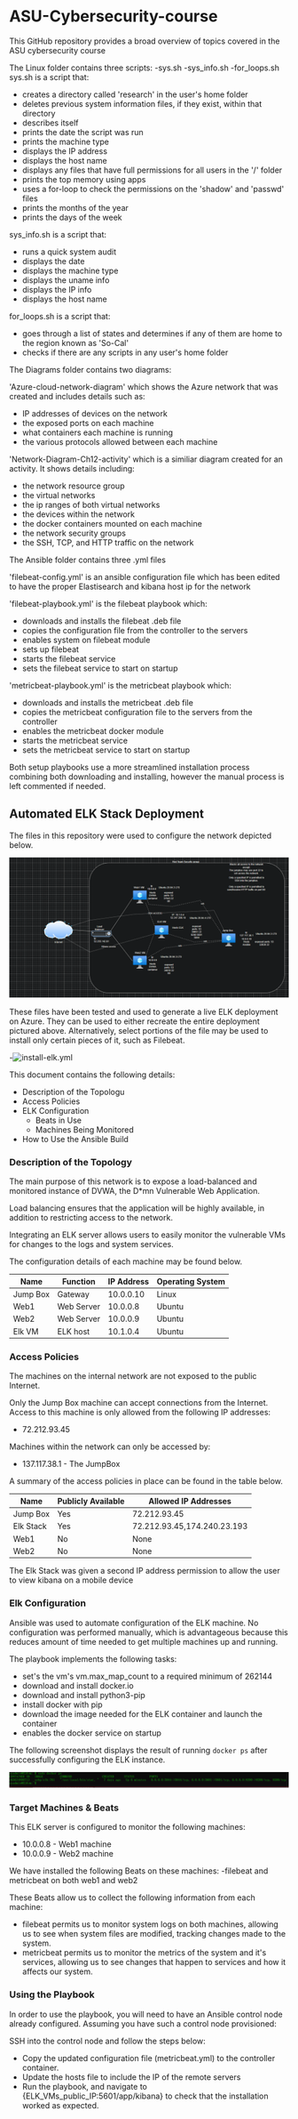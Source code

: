 # ASU-Cybersecurity-course
This GitHub repository provides a broad overview of topics covered in the ASU cybersecurity course

The Linux folder contains three scripts:
-sys.sh
-sys_info.sh
-for_loops.sh
sys.sh is a script that: 
- creates a directory called 'research' in the user's home folder
- deletes previous system information files, if they exist, within that directory
- describes itself
- prints the date the script was run
- prints the machine type
- displays the IP address
- displays the host name
- displays any files that have full permissions for all users in the '/' folder
- prints the top memory using apps
- uses a for-loop to check the permissions on the 'shadow' and 'passwd' files
- prints the months of the year
- prints the days of the week

sys_info.sh is a script that:
- runs a quick system audit
- displays the date
- displays the machine type
- displays the uname info
- displays the IP info
- displays the host name

for_loops.sh is a script that:
- goes through a list of states and determines if any of them are home to the region known as 'So-Cal'
- checks if there are any scripts in any user's home folder

The Diagrams folder contains two diagrams:

'Azure-cloud-network-diagram' which shows the Azure network that was created and includes details such as:
- IP addresses of devices on the network
- the exposed ports on each machine
- what containers each machine is running
- the various protocols allowed between each machine

'Network-Diagram-Ch12-activity' which is a similiar diagram created for an activity. It shows details including:
- the network resource group
- the virtual networks
- the ip ranges of both virtual networks
- the devices within the network
- the docker containers mounted on each machine
- the network security groups
- the SSH, TCP, and HTTP traffic on the network

The Ansible folder contains three .yml files

'filebeat-config.yml' is an ansible configuration file which has been edited to have the proper Elastisearch and kibana host ip for the network

'filebeat-playbook.yml' is the filebeat playbook which:
- downloads and installs the filebeat .deb file
- copies the configuration file from the controller to the servers
- enables system on filebeat module
- sets up filebeat
- starts the filebeat service
- sets the filebeat service to start on startup

'metricbeat-playbook.yml' is the metricbeat playbook which:
- downloads and installs the metricbeat .deb file
- copies the metricbeat configuration file to the servers from the controller
- enables the metricbeat docker module
- starts the metricbeat service
- sets the metricbeat service to start on startup

Both setup playbooks use a more streamlined installation process combining both downloading and installing, however the manual process is left commented if needed.









## Automated ELK Stack Deployment

The files in this repository were used to configure the network depicted below.

![TODO: Update the path with the name of your diagram](https://github.com/The-Rye-Muffin/ASU-cybersecurity-Cloud-Security/blob/df6f8323814e4307e2cadc75751da9df3a05d46a/images/Azure-cloud-network-diagram.png)

These files have been tested and used to generate a live ELK deployment on Azure. They can be used to either recreate the entire deployment pictured above. Alternatively, select portions of the  file may be used to install only certain pieces of it, such as Filebeat.

  -![install-elk.yml](https://github.com/The-Rye-Muffin/ASU-cybersecurity-Cloud-Security/blob/7c9ec1358ac18096eb4e7d1fb5ed4cf3cd60662d/install-elk.yml)

This document contains the following details:
- Description of the Topologu
- Access Policies
- ELK Configuration
  - Beats in Use
  - Machines Being Monitored
- How to Use the Ansible Build


### Description of the Topology

The main purpose of this network is to expose a load-balanced and monitored instance of DVWA, the D*mn Vulnerable Web Application.

Load balancing ensures that the application will be highly available, in addition to restricting access to the network.


Integrating an ELK server allows users to easily monitor the vulnerable VMs for changes to the logs and system services.


The configuration details of each machine may be found below.

| Name     | Function   | IP Address | Operating System |
|----------|------------|------------|------------------|
| Jump Box | Gateway    | 10.0.0.10  | Linux            |
| Web1     | Web Server | 10.0.0.8   | Ubuntu           |
| Web2     | Web Server | 10.0.0.9   | Ubuntu           |
| Elk VM   | ELK host   | 10.1.0.4   | Ubuntu           |

### Access Policies

The machines on the internal network are not exposed to the public Internet. 

Only the Jump Box machine can accept connections from the Internet. Access to this machine is only allowed from the following IP addresses:
- 72.212.93.45

Machines within the network can only be accessed by:
- 137.117.38.1 - The JumpBox

A summary of the access policies in place can be found in the table below.

| Name      | Publicly Available | Allowed IP Addresses        |
|-----------|--------------------|-----------------------------|
| Jump Box  | Yes                | 72.212.93.45                |
| Elk Stack | Yes                | 72.212.93.45,174.240.23.193 |
| Web1      | No                 | None                        |
| Web2      | No                 | None                        |

The Elk Stack was given a second IP address permission to allow the user to view kibana on a mobile device

### Elk Configuration

Ansible was used to automate configuration of the ELK machine. No configuration was performed manually, which is advantageous because this reduces
amount of time needed to get multiple machines up and running.

The playbook implements the following tasks:
- set's the vm's vm.max_map_count to a required minimum of 262144
- download and install docker.io
- download and install python3-pip
- install docker with pip
- download the image needed for the ELK container and launch the container
- enables the docker service on startup

The following screenshot displays the result of running `docker ps` after successfully configuring the ELK instance.

![What the output of running sudo docker PS should look like](https://github.com/The-Rye-Muffin/ASU-cybersecurity-Cloud-Security/blob/18fb1fdb50171d1a4743bed1349027bc03dbc1db/images/Sudo_docker_ps.png)

### Target Machines & Beats
This ELK server is configured to monitor the following machines:
- 10.0.0.8 - Web1 machine
- 10.0.0.9 - Web2 machine

We have installed the following Beats on these machines:
-filebeat and metricbeat on both web1 and web2

These Beats allow us to collect the following information from each machine:

- filebeat permits us to monitor system logs on both machines, allowing us to see when system files are modified, tracking changes made to the system.
- metricbeat permits us to monitor the metrics of the system and it's services, allowing us to see changes that happen to services and how it affects our system.

### Using the Playbook
In order to use the playbook, you will need to have an Ansible control node already configured. Assuming you have such a control node provisioned: 

SSH into the control node and follow the steps below:
- Copy the updated configuration file (metricbeat.yml) to the controller container.
- Update the hosts file to include the IP of the remote servers
- Run the playbook, and navigate to {ELK_VMs_public_IP:5601/app/kibana} to check that the installation worked as expected.

